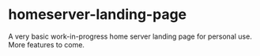# homeserver-landing-page

A very basic work-in-progress home server landing page for personal use. More features to come.
